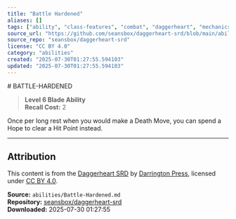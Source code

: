 ```yaml
---
title: "Battle Hardened"
aliases: []
tags: ["ability", "class-features", "combat", "daggerheart", "mechanics", "powers", "reference", "srd", "ttrpg"]
source_url: "https://github.com/seansbox/daggerheart-srd/blob/main/abilities/Battle-Hardened.md"
source_repo: "seansbox/daggerheart-srd"
license: "CC BY 4.0"
category: "abilities"
created: "2025-07-30T01:27:55.594103"
updated: "2025-07-30T01:27:55.594103"
---
```


﻿# BATTLE-HARDENED

> **Level 6 Blade Ability**  
> **Recall Cost:** 2

Once per long rest when you would make a Death Move, you can spend a Hope to clear a Hit Point instead.

---

## Attribution

This content is from the [Daggerheart SRD](https://github.com/seansbox/daggerheart-srd/blob/main/abilities/Battle-Hardened.md) by [Darrington Press](https://darringtonpress.com/), licensed under [CC BY 4.0](https://creativecommons.org/licenses/by/4.0/).

**Source:** `abilities/Battle-Hardened.md`  
**Repository:** [seansbox/daggerheart-srd](https://github.com/seansbox/daggerheart-srd)  
**Downloaded:** 2025-07-30 01:27:55

